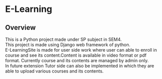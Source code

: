# E-Learning

<h2>Overview</h2>
This is a Python project made under SP subject in SEM4.<br/>
This project is made using Django web framework of python.<br/>
E-LearningSite is made for user side work where user can able to enroll in course and see its content.Content is available in video format or pdf format. Currently course and its contents are managed by admin only.<br/>
In future extension Tutor side can also be implemented in which they are able to upload various courses and its contents.
